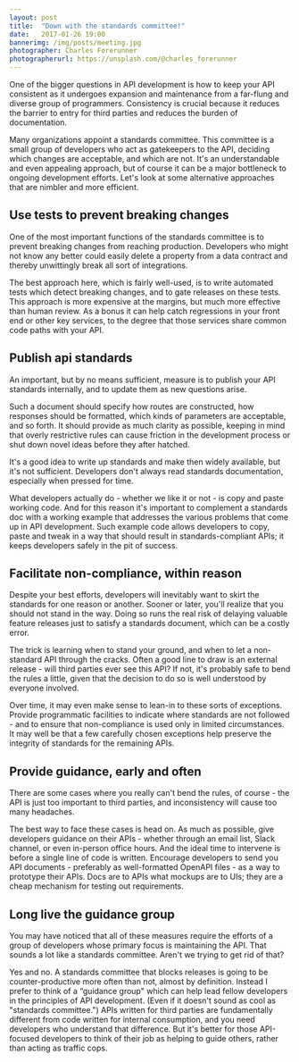 ```yaml
---
layout: post
title:  "Down with the standards committee!"
date:   2017-01-26 19:00
bannerimg: /img/posts/meeting.jpg
photographer: Charles Forerunner
photographerurl: https://unsplash.com/@charles_forerunner
---
```



One of the bigger questions in API development is how to keep your API consistent as it undergoes expansion and maintenance from a far-flung and diverse group of programmers. Consistency is crucial because it reduces the barrier to entry for third parties and reduces the burden of documentation.

Many organizations appoint a standards committee. This committee is a small group of developers who act as gatekeepers to the API, deciding which changes are acceptable, and which are not. It's an understandable and even appealing approach, but of course it can be a major bottleneck to ongoing development efforts. Let's look at some alternative approaches that are nimbler and more efficient.

## Use tests to prevent breaking changes

One of the most important functions of the standards committee is to prevent breaking changes from reaching production. Developers who might not know any better could easily delete a property from a data contract and thereby unwittingly break all sort of integrations.

The best approach here, which is fairly well-used, is to write automated tests which detect breaking changes, and to gate releases on these tests. This approach is more expensive at the margins, but much more effective than human review. As a bonus it can help catch regressions in your front end or other key services, to the degree that those services share common code paths with your API.

## Publish api standards

An important, but by no means sufficient, measure is to publish your API standards internally, and to update them as new questions arise.

Such a document should specify how routes are constructed, how responses should be formatted, which kinds of parameters are acceptable, and so forth. It should provide as much clarity as possible, keeping in mind that overly restrictive rules can cause friction in the development process or shut down novel ideas before they after hatched.

It's a good idea to write up standards and make then widely available, but it's not sufficient. Developers don't always read standards documentation, especially when pressed for time.

What developers actually do - whether we like it or not - is copy and paste working code. And for this reason it's important to complement a standards doc with a working example that addresses the various problems that come up in API development. Such example code allows developers to copy, paste and tweak in a way that should result in standards-compliant APIs; it keeps developers safely in the pit of success.

## Facilitate non-compliance, within reason

Despite your best efforts, developers will inevitably want to skirt the standards for one reason or another. Sooner or later, you'll realize that you should not stand in the way. Doing so runs the real risk of delaying valuable feature releases just to satisfy a standards document, which can be a costly error.

The trick is learning when to stand your ground, and when to let a non-standard API through the cracks. Often a good line to draw is an external release - will third parties ever see this API? If not, it's probably safe to bend the rules a little, given that the decision to do so is well understood by everyone involved.

Over time, it may even make sense to lean-in to these sorts of exceptions. Provide programmatic facilities to indicate where standards are not followed - and to ensure that non-compliance is used only in limited circumstances. It may well be that a few carefully chosen exceptions help preserve the integrity of standards for the remaining APIs.

## Provide guidance, early and often

There are some cases where you really can't bend the rules, of course - the API is just too important to third parties, and inconsistency will cause too many headaches.

The best way to face these cases is head on. As much as possible, give developers guidance on their APIs - whether through an email list, Slack channel, or even in-person office hours. And the ideal time to intervene is before a single line of code is written. Encourage developers to send you API documents - preferably as well-formatted OpenAPI files - as a way to prototype their APIs. Docs are to APIs what mockups are to UIs; they are a cheap mechanism for testing out requirements.

## Long live the guidance group

You may have noticed that all of these measures require the efforts of a group of developers whose primary focus is maintaining the API. That sounds a lot like a standards committee. Aren't we trying to get rid of that?

Yes and no. A standards committee that blocks releases is going to be counter-productive more often than not, almost by definition. Instead I prefer to think of a “guidance group" which can help lead fellow developers in the principles of API development. (Even if it doesn't sound as cool as "standards committee.") APIs written for third parties are fundamentally different from code written for internal consumption, and you need developers who understand that difference. But it's better for those API-focused developers to think of their job as helping to guide others, rather than acting as traffic cops.